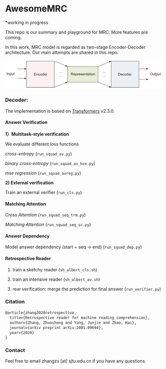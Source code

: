 # AwesomeMRC

*working in progress

This repo is our summary and playground for MRC.  More features are coming.

In this work, MRC model is regarded as two-stage Encoder-Decoder architecture. Our main attempts are shared in this repo. 

![](figures\overview.png)

### Decoder:

The implementation is based on [Transformers](https://github.com/huggingface/transformers) v2.3.0. 

#### Answer Verification

**1）Multitask-style verification**

We evaluate different loss functions 

*cross-entropy* (`run_squad_av.py`)

*binary cross-entropy* (`run_squad_av_bce.py`)

*mse regression*  (`run_squad_avreg.py`)

**2) External verification**

Train an external verifier (`run_cls.py`)

#### Matching Attention

*Cross Attention* (`run_squad_seq_trm.py`)

*Matching Attention* (`run_squad_seq_sc.py`)

#### Answer Dependency

Model answer dependency (start + seq -> end) (`run_squad_dep.py`)

#### Retrospective Reader

1) train a sketchy reader (`sh_albert_cls.sh`)

2) train an intensive reader (`sh_albert_av.sh`)

3) rear verification: merge the prediction for final answer (`run_verifier.py`)

### Citation

```
@article{zhang2020retrospective,
  title={Retrospective reader for machine reading comprehension},
  author={Zhang, Zhuosheng and Yang, Junjie and Zhao, Hai},
  journal={arXiv preprint arXiv:2001.09694},
  year={2020}
}
```
### Contact

Feel free to email zhangzs [at] sjtu.edu.cn if you have any questions.

